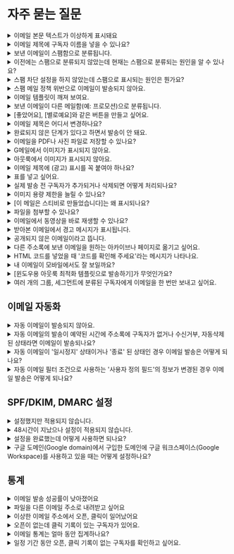 # 자주 묻는 질문

<details>

<summary>이메일 본문 텍스트가 이상하게 표시돼요</summary>

자동 번역 기능이 활성화되어 있지 않은지 확인해 보세요.

이메일을 확인하는 환경(예: 브라우저, 이메일 서비스)에서 자동 번역 기능이 활성화되면, 이메일 본문 텍스트가 어색하게 표시됩니다. 자동 번역 기능을 비활성화하면 이메일 본문이 정상적으로 잘 표시될 거예요.

_\* G메일 자동 번역 기능은 메일 제일 상단에서 확인할 수 있어요._

</details>

<details>

<summary>이메일 제목에 구독자 이름을 넣을 수 있나요?</summary>

메일머지 기능을 사용하면 구독자별 개인화된 이메일을 만들 수 있습니다. 자세한 내용은 [personalized-merge.md](edit/personalized-merge.md "mention")를 참고해 주세요.

</details>

<details>

<summary>보낸 이메일이 스팸함으로 분류됩니다.</summary>

이메일 수신 서비스(예: G메일, 네이버 메일, 기업메일 등)에서는 이메일 수신자에게 스팸성 이메일이 발송되지 않도록 자체 스팸 필터 시스템을 운영하고 있습니다.

시스템에서 제공하는 필터가 아니더라도 이메일 수신자가 자신의 계정에 설정한 별도의 스팸 필터에 걸리는 경우에도 이메일이 스팸으로 분류되기도 합니다.

스팸으로 분류되는 이유는 수신서비스에 따라 다르고 원인이 다양하기 때문에 정확히 파악하는 것은 어렵지만 일반적으로 아래의 이유로 스팸으로 분류됩니다.

1. 발신 주소와 수신 주소를 동일하게 설정했습니다.
2. 발신 주소로 사용하는 도메인이 의심스러운 도메인으로 판단됐습니다.
3. 이메일의 제목 또는 내용 등 자체 정책에 따라 이메일을 스팸으로 판단했습니다.

2는 SPF, DKIM, DMARC 설정을 하는 것을 추천합니다. 3은 수신 서비스의 정책에 따라 처리된 부분이기 때문에 수신 서비스의 이메일 관리자에게 문의하면 가장 빠르게 원인을 파악할 수 있습니다.

스팸으로 표시되는 비율을 줄일 수 있는 다른 방법이 궁금하다면 아래 글도 참고해 보세요.

[prevent-email-spam-marking.md](../tip/prevent-email-spam-marking.md "mention")

</details>

<details>

<summary>이전에는 스팸으로 분류되지 않았는데 현재는 스팸으로 분류되는 원인을 알 수 있나요?</summary>

구독자가 사용하는 이메일 서비스의 스팸 메일 정책이 변경되었을 수 있어요. 구독자가 사용하는 이메일 서비스의 스팸 메일 수신 설정을 확인해 보거나 이메일의 내용을 수정해 보는 것을 추천합니다.

_\* 내가 자주 사용하는 발신자 이메일 주소를 구독자가 자신이 사용하는 메일 서비스(예: 네이버, G메일, 그룹 메일 등)의 '주소록'에 추가하면 스팸 메일로 분류될 확률이 낮아집니다. 구독자에게 자주 사용하는 발신자 이메일 주소를 '주소록'에 추가할 수 있도록 안내해주면 스팸 메일함으로 분류되는 것을 방지할 수 있습니다._

</details>

<details>

<summary>스팸 차단 설정을 하지 않았는데 스팸으로 표시되는 원인은 뭔가요?</summary>

개인의 스팸 차단 설정이 원인이 아니라면 구독자가 사용하는 이메일 서비스(예: 네이버, G메일, 그룹 메일 등)의 스팸 차단 필터에 걸려 스팸으로 분류되거나 수신이 차단된 상황일 수 있습니다.&#x20;

스티비에서는 이미 발송 처리를 완료한 상황이며, 받아 본 이메일을 어떻게 어떤 기준에 따라 처리할지는 수신 서비스의 정책과 기준에 따라 달라지기 때문에 이런 경우 구독자가 사용하는 이메일 수신 서비스 쪽으로 문의를 해보면 원인을 보다 정확하게 파악할 수 있습니다.&#x20;

</details>

<details>

<summary>스팸 메일 정책 위반으로 이메일이 발송되지 않아요.</summary>

스티비에서는 [스팸메일정책](https://www.notion.so/stibee/17a14f01765840e0b203217607307c69)과 [한국인터넷진흥원의 정보통신망법 안내서](https://www.kisa.or.kr/401/form?postSeq=3256#fnPostAttachDownload) 규정에 따라 스팸 모니터링 시스템을 운영 중에 있습니다.

이번에 이메일이 발송이 되지 않은 이유는 수신 동의를 정상적으로 받지 않은 상태에서 이메일을 발송한 것으로 판단되었기 때문입니다.

_\*수신 동의를 받지 않은 행위란? 카페, 블로그, 커뮤니티 등에서 구독자 주소를 동의 없이 수집하거나 숫자, 영어 등을 임의로 조합하여 이메일 주소를 생성하는 것_



아래 요청 자료를 support@stibee.com으로 보내주시면 영업일 기준 '최대 5일 이내'에 검토하여 회신드리겠습니다.

**\[요청자료]**

1\. 명시적으로 수신 동의를 받고 있음을 증명할 수 있는 URL 또는 캡처 이미지

2\. 구독자들에게 명시적인 수신 동의를 받았다는 내용을 확인할 수 있는 관리 화면

**\[참고]**

2번 자료를 회신해 주실 때는 이메일 주소를 제외한 민감한 정보는 모두 삭제한 뒤 보내주세요. 이메일 주소도 앞 4글자를 제외하고 나머지는 보이지 않도록 처리하여 보내주세요.



스티비를 통해 스팸성 이메일이 발송되는 경우, 다른 정상적인 사용자에게도 영향이 있을 수 있습니다. 따라서, 스팸성 이메일로 의심되는 경우 우선 발송을 진행하지 않고 안내를 드리고 있습니다.

다른 정상적인 사용자에게 영향이 가는 것을 최소화하기 위한 절차로, 번거로우시더라도 양해 부탁드립니다.

</details>

<details>

<summary>이메일 템플릿이 깨져 보여요.</summary>

외부(예: 워드, 한글, 메모장 등)에서 텍스트를 복사해서 붙여넣었는지 확인해 주세요.

이메일과 에디터에서 호환되지 않는 코드가 섞여 들어간 경우 문제를 일으키는 경우가 있습니다. 이 경우 텍스트 편집 툴바에 있는 \[스타일 제거하기(T에 빗금)]를 클릭해 스타일을 초기화 한 뒤 다시 편집해 보세요.&#x20;

그래도 문제가 계속 된다면 상자를 지웠다가 다시 추가한 뒤 '서식 없이 붙여넣기(ctrl+shift+v)'로 텍스트만 붙여넣고 스타일 편집은 에디터를 사용해 작업해보세요.

그 외 다른 해결 방법이 궁금하다면 [email-content-mismatch.md](../trouble-shooting/overview/email-content-mismatch.md "mention") 도움말을 참고해 주세요.

</details>

<details>

<summary>보낸 이메일이 다른 메일함(예: 프로모션)으로 분류됩니다.</summary>

수신서비스에서는 이메일 내용을 자체 기준에 따라 판단해 일반 메일함이 아닌 다른 메일함(예: 업데이트, 프로모션, SNS, 쇼핑 등)으로 분류하기도 합니다.

분류되는 기준은 여러가지 요인이 있고 심지어 같은 내용의 이메일도 경우에 따라 다르게 분류하기도 합니다. 따라서 이메일이 다른 메일함으로 분류되지 않을 수 있도록 네이버 메일의 경우는 [자동 분류](https://help.naver.com/service/5632/contents/1169?osType=PC\&lang=ko) 기능을 사용하거나 G메일의 경우 [필터](https://support.google.com/mail/answer/6579?hl=ko#zippy=%2C%ED%95%84%ED%84%B0-%EB%A7%8C%EB%93%A4%EA%B8%B0) 설정을 해줄 것을 구독자에게 안내해보는 것도 좋습니다.

_\*_ [_웰컴 이메일_](../getting-started/welcome-email.md)_을 사용해 구독 신청을 하는 구독자에게 인사하면서 뉴스레터를 잘 받아보는 방법에 대해 안내해보는 것도 좋은 방법입니다._

</details>

<details>

<summary>[좋았어요], [별로예요]와 같은 버튼을 만들고 싶어요.</summary>

뉴스레터를 받아보면 종종 '좋았어요' 또는 '별로에요' 같은 버튼을 확인할 수 있습니다.&#x20;

이 기능을 만족도 조사라고 합니다. 만족도 조사는 구글 설문지(Google Form)나 타이프폼    (Typeform) 등을 통해 조사 양식을 만들고 이 양식으로 이어지는 링크를 텍스트나 버튼 상자에 넣어주면 됩니다. 버튼이나 텍스트에 링크를 넣는 방법은 [텍스트 편집하기](edit/using-edit-box/text.md), [버튼 상자 사용하기](edit/using-edit-box/button.md) 도움말을 참고해 주세요.

_\* 뉴스레터로 만족도 조사를 받는 방법에 대해서는 스티비 블로그를 통해 소개한 적이 있습니다. 자세한 내용은_ [_뉴스레터 피드백을 수집하는 2가지 방법_](https://blog.stibee.com/%EB%89%B4%EC%8A%A4%EB%A0%88%ED%84%B0-%ED%94%BC%EB%93%9C%EB%B0%B1%EC%9D%84-%EC%88%98%EC%A7%91%ED%95%98%EB%8A%94-3%EA%B0%80%EC%A7%80-%EB%B0%A9%EB%B2%95-450e20709995) _블로그 글을 참고해주세요._

</details>

<details>

<summary>이메일 제목은 어디서 변경하나요?</summary>

이메일 제목은 이메일 편집 단계 중 \[발송 정보] 단계에서 수정할 수 있습니다. 이메일 편집 단계 중 \[발송 정보]를 클릭해서 단계로 이동한 뒤 제목을 수정해보세요.

</details>

<details>

<summary>완료되지 않은 단계가 있다고 하면서 발송이 안 돼요.</summary>

모든 단계의 입력을 완료해야 이메일을 발송할 수 있습니다.

입력이 완료된 단계는 제목 옆에 \[V]가 표시됩니다. 가 표시되지 않은 단계를 클릭해서 입력되지 않은 정보가 있는지 확인하세요.&#x20;

입력이 완료되지 않은 단계가 있는 경우, \[예약하기] 또는 \[발송하기]를 클릭하면 '입력이 완료되지 않은 단계가 있습니다'라는 오류 메시지가 표시됩니다.

</details>

<details>

<summary>이메일을 PDF나 사진 파일로 저장할 수 있나요?</summary>

제작한 뉴스레터를 PDF로 저장하고 싶다면 브라우저(예: 크롬, 엣지 등)에서 제공하는 자체 인쇄 기능을 사용해 PDF로 저장해야 합니다. 뉴스레터를 이미지로 캡처하고 싶다면 별도의 프로그램을 사용하여 직접 캡쳐해야 합니다.

PDF로 저장하거나 이미지로 캡처하고 싶은 경우에는 이메일이 발송 완료되면 자동으로 생성되는 '공유용 URL' 페이지를 인쇄하거나 캡처하면 됩니다.&#x20;

1. PDF로 저장하거나 캡처하고 싶은 이메일을 목록에서 선택합니다.
2. 이메일 대시보드에서 '이메일 URL' 부분에 \[URL 복사하기] 파란 글씨를 클릭해 공유용 URL을 복사합니다.
3. 브라우저의 URL 입력창에 2번에서 복사한 공유용 URL을 붙여넣어 페이지로 이동합니다.
4. 이동한 페이지에서 브라우저의 인쇄 기능을 사용하거나 외부 프로그램을 사용해 캡처합니다.

</details>

<details>

<summary>G메일에서 이미지가 표시되지 않아요.</summary>

구독자의 설정에 따라 외부 이미지를 바로 표시하지 않고, 사용자의 확인을 거쳐 표시하기도 합니다. 만약, 설정을 변경하고 싶다면 [Gmail 이미지 표시 여부 선택하기](https://support.google.com/mail/answer/145919)를 참고해서 진행해 주세요.

구독자가 항상 외부 이미지를 표시하겠다고 설정했으나 이미지가 계속해서 바로 표시되지 않는다면, 이는 G메일의 이메일 수신 정책에 따른 조치일 수 있어요.

여러가지 요인이 있지만, 대부분 발신자 이메일 주소 도메인에 SPF, DKIM을 설정하면 해결됩니다. 설정 방법은 [SPF, DKIM 설정하기 도움말](https://help.stibee.com/email/managing-sender/spf-dkim)을 참고해 주세요.

</details>

<details>

<summary>아웃룩에서 이미지가 표시되지 않아요.</summary>

아웃룩은 보안설정에 의해 이미지를 바로 다운로드하지 않고 사용자의 설정이나 확인 이후에 이미지를 표시하는 경우가 있습니다.

[전자 메일 메시지에서 그림 자동 다운로드 차단 또는 차단](https://support.microsoft.com/ko-kr/office/%EC%A0%84%EC%9E%90-%EB%A9%94%EC%9D%BC-%EB%A9%94%EC%8B%9C%EC%A7%80%EC%97%90%EC%84%9C-%EA%B7%B8%EB%A6%BC-%EC%9E%90%EB%8F%99-%EB%8B%A4%EC%9A%B4%EB%A1%9C%EB%93%9C-%EC%B0%A8%EB%8B%A8-%EB%98%90%EB%8A%94-%EC%B0%A8%EB%8B%A8-%ED%95%B4%EC%A0%9C-15e08854-6808-49b1-9a0a-50b81f2d617a) 도움말을 참고해 설정을 변경해 보시기 바랍니다.

</details>

<details>

<summary>이메일 제목에 (광고) 표시를 꼭 붙여야 하나요?</summary>

정보통신망법에 의해 영리 목적의 광고성 정보를 포함한 이메일은 제목에 (광고)를 명시해서 보내야 합니다.

일반적으로 영리 사업자가 보내는 이메일의 경우에는 대부분 영리적 목적이 있다고 볼 수 있기 때문에 광고성 정보로 분류가 되는 것이 일반적입니다. 다만, 이는 어디까지나 일반적인 내용으로 영리 목적의 광고성 정보에 해당하는지 여부는 각 이메일의 성격에 따라 다를 수 있으며, 보내는 사람이 누구인지, 보내는 내용이 무엇인지에 따라 세심하게 검토할 필요가 있습니다.&#x20;

만약, 자문을 받아 보고 싶다면 아래 KISA 불법스팸대응센터 측으로 문의해 보시는 걸 추천드립니다.

* 유선 연락처: 118
* 사이트: [https://www.kisa.or.kr/cyberhelper118](https://www.kisa.or.kr/cyberhelper118)

[저도 이메일 제목에 “(광고)” 표시 꼭 해야하나요?](https://blog.stibee.com/ec-a0-80-eb-8f-84-ec-9d-b4-eb-a9-94-ec-9d-bc-ec-a0-9c-eb-aa-a9-ec-97-90-ea-b4-91-ea-b3-a0-ed-91-9c-ec-8b-9c-ea-bc-ad-ed-95-b4-ec-95-bc-ed-95-98-eb-82-98-ec-9a-94/) 블로그 글도 함께 참고해 보시는 걸 추천드립니다.

</details>

<details>

<summary>표를 넣고 싶어요.</summary>

스티비 밖에서 다른 프로그램을 사용해서 표를 만든 다음, 이 표를 이미지로 저장한 뒤 스티비 이메일 편집기의 이미지 상자를 선택해서 이미지로 표를 넣으면 됩니다.

#### 왜 표를 스티비에서 바로 만들 수 없나요?  <a href="#h_01hf3rxcctd8c23paf0dbp3mcn" id="h_01hf3rxcctd8c23paf0dbp3mcn"></a>

스티비를 통해서 표를 만들어도, 구독자의 수신 환경(이메일 클라이언트 또는 디스플레이나 디바이스 등)에 따라서 의도한 것과 다른 모양으로 표가 출력될 수 있습니다.&#x20;

그러므로, 엑셀이나 파워포인트처럼 손쉽게 표를 만들 수 있는 프로그램을 사용해 표를 만든 다음 이 표를 이미지로 바꾸어서 이메일에 넣으면 더 간편하고 안전하게 표를 넣을 수 있습니다.

</details>

<details>

<summary>실제 발송 전 구독자가 추가되거나 삭제되면 어떻게 처리되나요?</summary>

일반 이메일 예약 발송, A/B테스트 발송 그룹, 예약된 자동 이메일처럼 아직 발송이 진행되지 않은 경우, 실제 발송 시점의 구독자 상태에 따라서 발송 유무가 결정됩니다.

#### 일반 이메일 예약 발송

주소록 A에 있는 전체 구독자 A, B, C에게 전달되는 일반 이메일을 예약 발송하는 경우를 가정해보겠습니다.

* 발송 대상: 주소록 A 전체 구독자 (A, B, C)
* 이메일 예약 일시: 2021년 11월 05일 오후 12:00
* 이메일 발송 예정 일시: 2021년 11월 06일 오후 12:00

이메일이 발송되기 전인 2021년 11월 05일 오후 1:00에 구독자 A는 **수신거부**, 구독자 B는 **완전삭제** 상태로 변경이 된다면 실제 발송이 이루어지는 2021년 11월 06일 오후 12:00에 구독자 A, B에게는 메일이 발송되지 않으며, 구독자 C (구독 중)에게만 메일이 발송됩니다.

#### 일반 이메일 A/B 테스트

주소록 A에 있는 전체 구독자 A, B, C, D, E, F, G, H, I, J에게 전달되는 일반 이메일에서 A/B 테스트를 진행한다고 가정해보겠습니다.

* 발송 대상 : 주소록 A 전체 구독자 (A, B, C, D, E, F, G, H, I, J)
*   A/B 테스트 : 테스트 그룹 (50%), 발송 그룹 (50%)

    → 전체 발송 대상 중 50%의 테스트 그룹에 발송하고 1일 후에 성과가 더 좋은 버전을 나머지 50%의 발송 그룹에게 발송합니다.
* 이메일 발송 예정 일시 (테스트 그룹) : 2021년 11월 05일 오후 12:00
* 이메일 발송 예정 일시 (발송 그룹) : 2021년 11월 06일 오후 12:00

테스트 그룹에 이메일이 발송된 후 발송 그룹에 이메일이 발송되기 전인 2021년 11월 05일 오후 1:00에 구독자 K가 주소록에 추가되었고 발송 그룹에 포함되어 있던 구독자 G가 수신거부 상태로 변경되었다면 실제 발송 그룹에 발송이 이루어질 때 구독자 G에게는 발송이 진행되지 않고 구독자 K는 발송 그룹에 추가되어 발송이 이루어집니다.

#### 발송대기 상태의 자동 이메일

자동 이메일의 '지연 발송' 또는 '발송 시간대' 설정에 따라 트리거 조건을 만족했음에도 불구하고 바로 발송이 이루어지지 않고 '발송대기' 상태로 구독자에게 발송이 예약되어 있을 수 있습니다. '발송대기' 상태의 구독자를 구독자 목록에서 실제 발송이 이루어지기 전에 삭제하면 자동 이메일 발송은 이루어지지 않습니다.

</details>

<details>

<summary>이미지 용량 제한을 늘릴 수 있나요?</summary>

요금제와 관계없이 이미지 1개당 용량은 5MB로 제한합니다. 단, 유료, 무료 유무에 따라 한 개의 이메일에 업로드할 수 있는 이미지 용량이 다릅니다.

#### 스타터 요금제(무료) <a href="#h_01h9t657nptc21arnfy3snpp2y" id="h_01h9t657nptc21arnfy3snpp2y"></a>

* 이미지 용량 제한: 개당 5MB까지
* 이메일 1개에 업로드할 수 있는 전체 이미지 용량: 총 5MB까지 업로드 가능

스타터 요금제는 한 개의 이메일에 5MB의 이미지를 최대 1개까지 등록할 수 있습니다.

#### 스탠다드, 프로, 엔터프라이즈 요금제(유료) <a href="#h_01h9t657npxst23nnbf4h3hrat" id="h_01h9t657npxst23nnbf4h3hrat"></a>

* 이미지 용량 제한: 개당 5MB까지
* 이메일 1개에 업로드할 수 있는 전체 이미지 용량: 제한 없음

스탠다드, 프로, 엔터프라이즈 요금제에서는 이메일 한 개당 5MB의 이미지를 제한 없이 등록할 수 있습니다.  만약, 5MB를 초과하는 이미지가 있다면, 이미지 편집 프로그램이나 웹사이트([tinyPNG](https://tinypng.com/), [이미지프레소](http://imgpresso.co.kr/))에서 이미지 용량 최적화 도구를 사용해 용량을 줄인 후 추가하세요.

**\*주의:** 스티비를 단순한 이미지 호스팅 용도로 사용하는 것은 정책상 금지하고 있으며, 정책 위반이 의심되는 경우 서비스 사용을 제한할 수 있습니다.

</details>

<details>

<summary>[이 메일은 스티비로 만들었습니다]는 왜 표시되나요?</summary>

무료인 스타터 요금제를 사용하면 이메일 하단에 스티비 스폰서 배너가 자동으로 추가됩니다. 유료 요금제부터는 표시되지 않습니다.

</details>

<details>

<summary>파일을 첨부할 수 있나요?</summary>

파일 첨부 기능은 지원하고 있지 않습니다. 파일 공유 서비스([네이버 클라우드](https://cloud.naver.com/), [구글 드라이브](http://drive.google.com/), [드롭박스](https://www.dropbox.com/) 등)에 업로드한 파일의 다운로드 링크를 이메일 본문에 추가하면, 파일을 첨부하지 않고도 구독자에게 파일을 전달할 수 있습니다.

</details>

<details>

<summary>이메일에서 동영상을 바로 재생할 수 있나요?</summary>

아쉽게도 이메일 수신 환경(G메일, 네이버 메일 등)에서 동영상을 이메일에서 바로 재생될 수 있는 기능을 지원하지 않아 이메일 환경에서는 동영상을 바로 재생하는 것이 불가합니다.

스티비의 \[동영상 미리보기] 상자에 유튜브 링크를 입력하면 자동으로 썸네일을 불러오고 동영상 링크가 적용됩니다. (공개된 영상만 사용 가능)  GIF 이미지는 지원이 가능하기 때문에 짧은 영상이라면 GIF 이미지로 변환해 \[이미지] 상자에 추가해 사용할 수 있습니다.

이메일 환경에서는 동영상으로 바로 재생하는 것이 불가하지만 메일 발송 후 생성되는 이메일 URL로 메일을 확인했을 때, \[동영상 미리보기] 상자에 적용된 영상을 본문 내에서 바로 재생하는 것이 가능합니다.

영상을 꼭 본문 안에서 확인해야 한다면 메일 본문에 "메일을 여기(공유용 URL 링크 삽입)에서 확인해주세요"와 같은 내용을 추가해서웹에서 메일 내용을 확인할 수 있도록 유도하는 것도 좋은 방법입니다.

</details>

<details>

<summary>받아본 이메일에서 경고 메시지가 표시됩니다.</summary>

스티비와 같은 이메일 마케팅 서비스를 사용하는 경우 실제 이메일 발송이 이루어지는 서버의 도메인 주소와(예: stibee.com) 발신자 주소(보내는 사람)로 설정된 이메일의 도메인 주소(예: naver.com, gmail.com)가 다를 수 밖에 없습니다.&#x20;

따라서 이메일을 수신하는 서버 쪽에서는 서버의 도메인 주소와 발신자 주소의 도메인 주소가 서로 다르기 때문에 의심스러운 도메인이라고 판단을 해 스팸으로 분류하거나 경고 메시지를 표시하는 경우가 있습니다.&#x20;

이때 "stibee.com에서 보낸 이메일이지만 내 도메인(예: domain.com, test.com 등)에서 보낸 것이 맞다."를 알려주기 위한 설정을 통해 도메인의 신뢰도를 확보하면 경고 메시지가 표시되는 것을 방지할 수 있습니다. \
\
이 설정을 SPF, DKIM 설정이라고 합니다.  자세한 내용은 [spf-dkim.md](managing-sender/spf-dkim.md "mention") 도움말을 참고해 주세요.

</details>

<details>

<summary>공개되지 않은 이메일이라고 뜹니다.</summary>

공개되지 않은 이메일이라는 문구가 출력되며 메일 콘텐츠를 확인 할 수 없는 이유는 '콘텐츠 공유 설정'에서 공유용 URL 생성 옵션을 선택하지 않아 이메일 URL이 비활성화 되었기 때문입니다.

'아카이브'에 있는 이메일과 '웹에서보기' 링크를 클릭했을 때 뜨는 페이지의 URL은 이메일이 발송이 완료되면 생성되는 '공유용 URL'을 사용합니다.

\[[콘텐츠 공유 설정](share/configuration.md)]은 개별 이메일 단위에서 설정하거나 워크스페이스 단위에서 설정하여 모든 이메일에 기본적으로 적용되도록 설정할 수 있습니다. 이메일의 공유 설정에서 '이메일 콘텐츠 공유용 URL을 생성합니다.'를 체크해 주세요.

</details>

<details>

<summary>다른 주소록에 보낸 이메일을 원하는 아카이브나 페이지로 옮기고 싶어요.</summary>

아카이브나 페이지는 주소록과 연동되어 동작합니다.

아카이브나 페이지가 연결된 주소록에 발송하지 않은 이메일을 옮기고 싶은 경우에는 아래 절차에 따라 옮기고 싶은 아카이브나 페이지가 연결된 주소록에 임의로 이메일을 보내고 다시 발행하면 됩니다.

1. 옮기고 싶은 이메일을 복사합니다.
2. 복사한 이메일을 옮기고 싶은 아카이브나 페이지가 연결된 주소록에 이메일을 임의로 발송할 그룹을 생성합니다. 그룹에는 이메일을 받아도 상관 없는 이메일 주소를 추가합니다.
3. 2번에서 만든 그룹에 1번에서 복사한 이메일을 발송합니다.
4. 3번에서 발송한 이메일의 발행 설정을 수정해서 페이지나 아카이브에 발행합니다.

단, 이 경우 발행된 이메일의 날짜는 이메일을 복사해서 임의로 보낸 날짜를 기준으로 결정되며 날짜를 수정하는 것은 불가능합니다.

</details>

<details>

<summary>HTML 코드를 넣었을 때 '코드를 확인해 주세요'라는 메시지가 나타나요.</summary>

일반적인 웹 환경과 달리 이메일은 특수하기 때문에 일부 HTML 코드의 경우 이메일에서는 동작하지 않는 경우가 있습니다. 에디터에서는 이메일 환경에서는 동작하지 않는 코드가 포함된 상태로 발송되어 문제가 발생하는 것을 막기 위해 일부 HTML 코드는 사용할 수 없도록 제한하고 있습니다.\
\
HTML 코드를 입력했을 때 오류메시지가 뜨거나 작성한 내용이 의도와 다르게 표시된다면 이메일에서 동작하지 않는 HTML 코드를 입력하려고 하지 않았는지 확인해 보세요.&#x20;

에디터에서 사용을 제한하고 있는 HTML 코드는 아래와 같습니다.&#x20;

```
<script>, <head>, <body>, <html>, <style>, <form>, <input>, 
<button>, <noscript>, <meta>, <iframe>
```

</details>

<details>

<summary>내 이메일이 모바일에서도 잘 보일까요?</summary>

스티비로 만든 이메일은 반응형으로 동작하기 때문에, 화면 크기에 따라 최적화 된 레이아웃으로 표시됩니다.

다른 채널과 마찬가지로, 이메일도 모바일 환경의 중요성이 점점 높아지고 있습니다. 구독자 특성에 따라 다르지만, 이메일을 모바일에서 열어보는 비율은 점점 높아지고 있습니다. 커머스 유형의 이메일은 모바일에서 열어보는 비율이 70% 이상인 경우가 많습니다. 스티비로 만든 이메일은 반응형\*으로 동작하기 때문에, 화면 크기에 따라 최적화 된 레이아웃으로 표시됩니다.

_반응형이란, 화면 크기에 따라 페이지 구성이 동적으로 변하는 방식입니다. 웹에서는 흔히 반응형 웹(Responsive Web)이라는 표현을 사용합니다. 이메일은 반응형 웹페이지에서 사용하는 코드를 그대로 사용할 수 없습니다._

예를 들어, 화면 크기가 충분히 큰 PC 화면에서는 2단으로 보이는 내용이, 화면 크기가 작은 모바일 화면에서는 1단으로 정렬되어 표시됩니다.

</details>

<details>

<summary>[윈도우용 아웃룩 최적화 템플릿으로 발송하기]가 무엇인가요?</summary>

_\* 에디터의 이메일 처리 방식이 개선되어 2021년 1월 1일 이후 생성된 워크스페이스에는 이 옵션이 표시되지 않습니다. 추후 2021년 1월 1일 이전에 생성된 워크스페이스에서도 이 옵션이 표시되지 않을 예정입니다._

'윈도우용 아웃룩'은 일반적인 이메일 서비스와는 달리 이메일 콘텐츠 렌더링 방식 차이가 존재하며, 스티비 템플릿과 같은 HTML 이메일이 정상적으로 표시되지 않는 문제가 있습니다.

이 문제를 해결하려면 테스트 발송하기, HTML 내보내기, 예약하기, 발송하기 화면에서 \[윈도우용 아웃룩 최적화 템플로 발송하기]를 선택하면 됩니다.

\[윈도우용 아웃룩 최적화 템플릿으로 발송하기] 옵션을 선택하더라도 대부분의 모바일 환경에서는 반응형으로 동작해 2단 편집 상자가 1단으로 표시됩니다. 다만, 일부 모바일 환경에서는 반응형이 동작하지 않아 2단 편집 상자가 그대로 표시될 수 있습니다.

</details>

<details>

<summary>여러 개의 그룹, 세그먼트에 분류된 구독자에게 이메일을 한 번만 보내고 싶어요.</summary>

하나의 구독자가 여러 개의 \[그룹]이나 \[세그먼트]에 분류되어 있더라도, 주소록에는 한 번만 등록된 상태이므로, 이메일은 중복으로 발송되지 않고 한 번만 발송됩니다.

**\*주의:** 하나의 구독자가 '여러 개의 주소록'에 추가되어 있으며, 각 주소록으로 이메일을 여러 번 발송할 경우 발송한 만큼 이메일이 중복으로 전달됩니다.

</details>



## 이메일 자동화 <a href="#automation" id="automation"></a>

<details>

<summary>자동 이메일이 발송되지 않아요.</summary>

자동 이메일은 '실행 중' 상태에서만 발송됩니다. 자동 이메일이 '실행중' 상태이지만 발송되지 않는 경우 아래 내용에 따라 이상이 없는지 확인해 보세요.

#### **자동 이메일이 '실행중' 상태에서 이벤트가 일어났는지 확인해 보세요.**

자동 이메일은 '실행중' 상태에서 발생한 트리거 조건에 대해서만 발송됩니다. 자동 이메일이 '작성중', '일시정지', '종료' 상태일 때 발생한 트리거에 대해서는 발송되지 않습니다.

예를 들어 '주소록에 추가됨' 트리거를 사용하고 있고 이 이메일을 오후 12시에 일시정지 한 후에 오후 1시에 다시 시작을 한 상황을 가정해 보겠습니다.&#x20;

* 만약, 오후 12시에서 1시 사이에 구독자가 주소록에 추가됐다면 이때 이메일은 '일시정지' 상태이기 때문에 트리거는 동작하지 않고 이메일도 발송되지 않습니다.&#x20;
* 그리고 다시 이메일을 '실행중' 상태로 변경한다고 해서 '일시정지' 상태에서 발생한 조건들에 대해서 이메일이 자동으로 발송되지는 않게 됩니다.

'발송성공' 또는 '발송실패' 트리거의 경우에도 자동 이메일이 아직 실행되기 전에 트리거 조건이 되는 이메일이 발송됐다면 이 경우도 자동 이메일은 발송되지 않습니다.&#x20;

예를 들어 A 이메일을 오전 11:00에 발송했고 A 이메일을 '발송 성공' 조건으로 하는 B 자동 이메일을 오후 12에 '실행중' 상태로 변경했다면

* 자동 이메일이 '실행중' 상태로 변경되기 이전에 이미 A이메일이 발송됐기 때문에 트리거는 동작하지 않게 되고 자동 이메일도 발송이 되지 않습니다.

#### **주소록에 구독자가 등록되어 있는지 확인해 보세요.** <a href="#h_371ba26571" id="h_371ba26571"></a>

스티비는 \[주소록]에 등록된 구독자에게만 이메일을 발송할 수 있습니다. 이메일이 발송되어야 하는 구독자가 주소록에 등록이 되어있는지 확인해 보세요.&#x20;

주소록에 등록되어 있다면 자동 이메일이 '그룹'에 발송되도록 설정이 되어있는지 여부도 확인해 봅니다. \[그룹]에 발송이 되도록 설정이 되어있다면 구독자가 그 그룹에 추가되어 있는지 확인해 보세요.

#### **\[구독자가 추가됨] 트리거를 사용하고 있는지 확인해 보세요.**

\[관리자가 추가한 경우도 포함] 옵션이 체크되어 있는지 확인해 보세요. 구독 폼이 아닌 관리자가 직접 추가한 경우, 이 옵션이 체크되어 있어야 자동 이메일이 발송됩니다. 해당 조건은 자동 이메일의 \[발송 조건] 단계에서 확인할 수 있습니다.

#### **자동 이메일의 발송 시간대 설정을 확인해 보세요.** <a href="#h_ddfa162a1c" id="h_ddfa162a1c"></a>

사용자가 설정한 발송 시간대가 아닐 때 트리거 조건을 만족하는 경우에는 이메일이 바로 발송되지 않고 다음 가장 빠른 발송 시간대에 발송이 이루어지게 됩니다. 자동 이메일의 '발송 대기' 목록에서 발송이 예약된 구독자들 명단을 확인할 수 있습니다.

#### **자동 이메일의 필터 설정을 확인해 보세요.**

트리거 조건은 만족했지만 설정한 \[[필터](automation/using.md#schedule)] 조건에 걸려 실제 이메일이 발송되지 않았을 수 있습니다. 트리거와 필터 조건의 설정을 다시 한번 확인해 보세요.



만약, 위의 내용을 모두 확인했으나 이상이 없다면 스티비 고객센터를 통해 문의해 주시면 자세하게 답변해 드리겠습니다.

</details>

<details>

<summary>자동 이메일의 발송이 예약된 시간에 주소록에 구독자가 없거나 수신거부, 자동삭제 된 상태라면 이메일이 발송되나요?</summary>

발송되지 않습니다. 실제로 발송이 이루어지는 시점에 구독자의 구독 상태를 한번 더 조회 후 발송이 이루어집니다.

예를 들어 10월 10일 오전 10시에 자동 이메일 발송이 예약된 구독자가 10월 10일 오전 9시에 주소록에서 완전히 삭제되거나 구독 상태가 '수신거부', '자동삭제' 로 변경되었고 발송이 예약된 10월 10일 오전 10시까지 이 상태가 유지되었다면 예약된 이메일은 발송되지 않습니다.

</details>

<details>

<summary>자동 이메일이 '일시정지' 상태이거나 '종료' 된 상태인 경우 이메일 발송은 어떻게 되나요?</summary>

발송되지 않습니다. 예약된 자동 이메일이 발송되는 시점에 자동 이메일의 '상태'에 따라 발송 여부가 결정됩니다.

예를 들어 10월 10일 오전 10시에 자동 이메일 발송이 예약되어 있는 상태로 10월 10일 오전 9시에 자동 이메일이 '일시정지' 되었고 이 상태가 발송이 예약된 오전 10시까지 유지 된다면 이메일은 발송되지 않습니다.

만약에 '일시정지' 된 이메일이 오전 10시 전에 다시 '실행중' 상태로 변경되었다면 이메일은 정상적으로 발송됩니다.

이메일이 '일시정지' 된 상태로 오전 10시가 지났고 오전 11시에 다시 이메일을 재시작 한 경우에는 오전 10시에 예약되었던 이메일이 다시 발송되지 않습니다.

이메일이 '종료' 된 경우에는 모든 예약 정보가 사라지기 때문에 자동 이메일은 발송되지 않습니다.

</details>

<details>

<summary>자동 이메일 필터 조건으로 사용하는 '사용자 정의 필드'의 정보가 변경된 경우 이메일 발송은 어떻게 되나요?</summary>

발송이 이루어지는 시점의 사용자 정의 필드 정보를 기준으로 이메일의 발송 여부가 결정됩니다.

자동 이메일의 트리거를 '주소록에 추가됨'으로 설정하고 '1시간 뒤 발송' 되도록 설정하였고 이름에 '고'라는 글자가 포함된 경우에만 이메일을 발송하도록 필터를 설정했다고 가정하겠습니다.

10월 10일 오전 9시에 이름이 '고길동'인 구독자가 추가되었고 자동 이메일의 트리거와 필터 조건을 통과하여 같은 날 오전 10시에 이메일 발송이 예약되었습니다.

그런데 오전 9시 30분에 이 구독자의 이름이 '길동'으로 변경되어 기존의 필터 조건을 만족하지 않도록 구독자 정보가 변경되었고 이 상태로 기존에 발송이 예약된 오전 10시가 된다면 이메일은 발송되지 않습니다.

</details>



## SPF/DKIM, DMARC 설정 <a href="#id" id="id"></a>

<details>

<summary>설정했지만 적용되지 않습니다.</summary>

SPF, DKIM, DMARC 설정은 서버 상황에 따라 최대 48시간까지 소요될 수 있습니다.&#x20;

설정 값이 잘 등록됐다면 보통 48시간 이내에 설정이 안정적으로 적용됩니다. 값을 안내에 따라 잘 등록한 상황이라면 잠시 기다려 보세요.

</details>

<details>

<summary>48시간이 지났으나 설정이 적용되지 않습니다.</summary>

아래 내용을 확인해 주세요.

#### **도메인의 네임서버가 등록된 곳에서 설정한 것이 맞는지 확인해 보세요.**

대부분 도메인을 구입한 곳에 네임서버가 등록되는 것이 일반적이지만 일부 경우에 따라 도메인 구입처와 네임서버를 구입한 곳이 다른 경우가 있습니다. [후이즈 도메인 조회](https://xn--c79as89aj0e29b77z.xn--3e0b707e/kor/whois/whois.jsp)에 접속한 뒤, 도메인을 검색하면 내 도메인의 네임서버 업체를 확인할 수 있습니다. name server 부분을 확인해 주세요.

#### **SPF 레코드가 2개 이상 설정된 것은 아닌지 확인해 보세요.**

스티비의 SPF 값을 등록하기 위해 TXT 값이 아래와 같이 등록된 것은 아닌지 확인해 보세요.

* v=spf1 include:sub.domain.com \~all
* v=spf1 include:mail.stibee.com \~all

이렇게 두 값이 따로 등록된 경우 설정이 정상적으로 동작하지 않게 됩니다. 이 경우 아래와 같이 한 줄로 TXT 레코드를 다시 입력해 주세요.

* v=spf1 include:sub.domain.com include:mail.stibee.com \~all

#### **CNAME, DMARC의 경우 레코드명을 바꿔보세요.**

CNAME 레코드

* stb.\_domainkey.yourdomain.com 으로 설정했다면 stb.\_domainkey로 변경
* stb.\_domainkey로 설정했다면 stb.\_domainkey.yourdomian.com으로 변경

DMARC 레코드

* \_dmarc.yourdomain.com으로 설정했다면 \_dmarc로 변경
* \_dmarc로 설정했다면 \_dmarc.yourdomain.com으로 변경

</details>

<details>

<summary>설정을 완료했는데 어떻게 사용하면 되나요?</summary>

설정한 도메인을 사용하는 이메일 주소를 주소록의 발신자 주소로 설정하여 이메일을 보내면 됩니다. 발신자 주소는 \[주소록 → 수정하기]를 눌러 새로운 발신자 이메일 주소를 등록하여 사용할 수 있습니다.

자세한 내용은 [add.md](managing-sender/add.md "mention") 도움말을 참고해 주세요.

</details>

<details>

<summary>구글 도메인(Google domain)에서 구입한 도메인에 구글 워크스페이스(Google Workspace)를 사용하고 있을 때는 어떻게 설정하나요?</summary>

_\* 이 도움말은 구글 도메인(Google domain)에서 도메인을 구입했고, 구글 워크스페이스(Google workspace)를 함께 사용하는 경우 SPF, DKIM, DMARC를 설정하는 방법에 관한 내용입니다. 일반적인 SPF, DKIM 설정 방법은_ [_SPF, DKIM 설정 이해하기_](managing-sender/spf-dkim.md)_,_ [_DMARC 설정 이해하기_](managing-sender/dmarc.md) _도움말을 참고해 주세요._



'구글 도메인'과 '구글 워크스페이스'를 함께 사용하는 경우 기본 레코드 데이터가 설정된 상태로 사용하게 됩니다. 이 상태에서 스티비와 같은 외부 서비스를 사용하고 SPF, DKIM 등 DNS 설정을 진행하는 경우 기존에 설정된 값을 '맞춤 레코드'로 이동하는 과정이 필요합니다.\
\
먼저, \[Google Workspace] 부분에 있는 모든 값을 복사한 뒤, 기존 값은 삭제하세요. 모든 값을 \[맞춤 레코드] 부분으로 옮겨야 이메일 발송을 정상적으로 발송할 수 있으니 반드시 기존에 설정된 정확한 값을 기록해 주세요.

1. \[Google Workspace] 부분의 값을 모두 복사해서 메모장에 저장하고 화면도 함께 캡처하세요.&#x20;
2. \[Google Workspace] 오른쪽 위의 \[삭제]를 눌러 모든 레코드 값을 삭제해 주세요.
3. \[맞춤 레코드]에 1번에서 복사한 값과 캡처한 화면을 참고해 그대로 추가합니다.



복사한 값을 \[맞춤 레코드]에 추가하는 자세한 방법은 아래와 같습니다. 설명에 있는 yourdomain.com은 예시 도메인으로, 실제로는 구글 도메인에서 구입한 도메인이 표시됩니다.

* 호스트 이름이 yourdomain.com이고, 'MX' 유형인 데이터 필드 값은 한 줄씩 추가해 주세요.
* 호스트 이름이 yourdomain.com이고, 'SPF' 유형인 데이터 필드는 삭제해 주세요.
* 호스트 이름이 yourdomain.com이고 , 'TXT' 유형인 데이터는 아래와 같이 수정한 뒤 추가해 주세요. 이 데이터는 SPF 설정에 필요한 값이며, 호스트 이름은 비워두시면 됩니다.
  * 기존: v=spf1 include:\_spf.google.com \~all
  * 수정: v=spf1 include:\_spf.google.com include:mail.stibee.com \~all
* 호스트 이름이 google.\_domainkey.yourdomain.com이고, TXT 유형인 데이터는 전체 값을 \[맞춤 레코드]에 추가해 주세요. **\*주의:** 전체 값을 \[맞춤 레코드]에 추가하지 않으면 이메일 수신, 발신이 정상적으로 이루어지지 않을 수 있어요. 꼭 추가해 주세요.
* 아래 데이터를 \[맞춤 레코드]에 새로 추가해 주세요. 이 데이터는 DKIM 설정에 필요한 값입니다.
  * 호스트 이름: stb.\_domainkey
  * 유형: CNAME
  * 데이터: dkim.stibee.com
  *

만약에, G메일로 보내는 이메일의 양이 5,000건을 초과한다면 DMARC 설정이 필요합니다. 아래 데이터도 함께 추가해 주세요.

* 호스트 이름: \_dmarc
* 유형: TXT
* 데이터: v=DMARC1 ;p=none;



설정이 정상적으로 완료됐는지 여부는 [스티비 실험실](https://lab.stibee.com/domain)에서 도메인을 입력해 확인할 수 있습니다. 주소록 대시보드 \[발신자 이메일 주소] 정보에서도 확인할 수 있습니다. 설정이 완료되기까지 서버 상황에 따라 최대 48시간까지 소요될 수 있으니 참고해 주세요.

설정 여부가 바로 확인이 되지 않는다면 조금 기다린 뒤 다시 한번 상태를 조회해 보시기 바랍니다. 48시간 이후에도 설정한 내용이 조회되지 않는다면 이메일(support@stibee.com) 또는 채팅 문의(로그인 후 화면 오른쪽 아래 물음표 버튼)를 통해 문의해 주세요.

</details>



## 통계 <a href="#id" id="id"></a>

<details>

<summary>이메일 발송 성공률이 낮아졌어요</summary>

최근 발송 성공률이 낮아졌다면, 발송 실패한 구독자 목록에서 다음 메일(@daum.net, @hanmail.net)과 카카오메일(@kakao.com)을 사용하는 경우가 많은지 확인해 보세요.

아래 방법으로 확인하실 수 있습니다.

1. \[주소록 → 구독자 목록]에서 \[필터] 선택
2. \[구독자 활동 → 발송 실패 → 이메일 직접 선택 → 최근 발송한 이메일] 선택
3. \[조건 그룹 추가하기 → 구독자 정보 → 이메일 주소 → @daum.net / @hanmail.net / @kakao.com] 조건 설정
4. \[조회하기]를 눌러 구독자 수 확인



발송 실패한 이메일 주소 중 다수가 다음 메일과 카카오메일을 사용하고 있다면, 이는 최근 시행된 휴면 정책 변경의 영향을 받은 것으로 보입니다.

다음 메일과 카카오메일의 휴면 정책이 변경되면서, 7월 2일부터 다음 메일과 카카오메일 수신자의 발송 실패율이 증가하고 있습니다. 이메일을 수신할 수 없는 구독자에게 계속해서 발송을 시도하면 발신자 평판이 낮아질 수 있어요. 따라서, 안정적인 발송을 위해 계속해서 발송에 실패하는 구독자는 정제하는 것이 좋습니다.

#### 발송 실패하는 구독자 정제하기

정제 작업은 아래 방법으로 진행할 수 있어요.

1. 구독자를 정제하고 싶은 \[주소록]으로 이동합니다.
2. \[구독자 목록 → 필터]를 클릭합니다.
3. \[조건 → 구독자 활동 → 발송 실패]를 선택해 '이메일 조건'을 설정하고 조회합니다.

* 만약, 다음 메일과 카카오메일을 사용하는 구독자만 정제하고 싶다면, 위에서 안내드린 조건과 동일하게 설정하시면 됩니다.
* 전체 구독자를 대상으로 정제 작업을 진행하고 싶다면, 발송 실패 조건만 설정해 주시면 됩니다.

4. \[모든 페이지 선택]을 누른 뒤, \[상태 변경하기 → 수신거부로 변경하기]를 누릅니다. 이 단계에서 별도의 그룹으로 지정할 수도 있어요.

_\* 프로 요금제를 사용하고 있다면 \[세그먼트] 기능을 활용해 자동으로 분류되도록 설정할 수 있어요._

</details>

<details>

<summary>파일을 다른 이메일 주소로 내려받고 싶어요</summary>

접속한 이메일 주소로만 파일을 내려받을 수 있는 링크가 발송됩니다.

만약 현재 로그인한 이메일 주소로 전달된 메일을 확인하기 어려우신 상황이라면, 실제 사용할 수 있는 계정을 관리자로 추가해 주신 뒤, 해당 계정에서 정보를 내려받아 주세요.

다른 계정을 사용자로 추가하는 방법은 [사용자 추가하기](https://help.stibee.com/user-workspace/settings/user-permissions#invite-users) 도움말을 참고해 주세요.

</details>

<details>

<summary>이상한 이메일 주소에서 오픈, 클릭이 일어났어요</summary>

종종 이메일을 보내고 나서 오픈, 클릭 기록을 확인했을 때 정상적이지 않은 도메인을 사용하는 구독자 임에도 불구하고 오픈, 클릭 기록이 존재하는 경우가 있습니다. 보통 이 문제는 대부분의 사람들이 많이 사용하는 도메인(예: gmail.com, naver.com)과 비슷한 도메인(예:gmai.com, nacer.com 등)을 사용하는 구독자인 경우가 많습니다.\
\
일반적으로 많이 사용하는 도메인과 비슷한 도메인을 특정 목적으로 구입해서 이 도메인을 사용하는 이메일 주소로 이메일 수신이 가능하도록 설정해 두는 경우가 있습니다. 비슷한 도메인을 구입해서 수신이 가능하도록 설정하는 목적은 스팸성 이메일 발송 또는 특정 정보 수집을 위한 목적 등 원인은 다양할 수 있습니다. \
\
따라서 정상적이지 않은 것으로 판단되는 이메일 주소는 \[[수신거부](../list/adding-managing-subscriber/modify-subscriber-info.md#h_01gfaz1nky8dcanqfs164pz3gk)] 처리하거나 주소록에서 완전히 삭제하여 이메일이 앞으로 발송되지 않도록 조치하는 것이 좋습니다.&#x20;

</details>

<details>

<summary>오픈이 없는데 클릭 기록이 있는 구독자가 있어요.</summary>

스티비의 \[오픈]은 구독자가 이메일을 열어본 경우에 추적됩니다. 다만 종종 \[오픈]기록은 없지만 이메일의 \[클릭]기록은 있는 구독자가 존재할 수 있습니다. 이런 경우는 크게 두가지 경우를 의심해볼 수 있습니다.

**이메일 본문에 삽입된 추적용 이미지가 로드되지 않았습니다.**

스티비에서는 \[오픈] 추적을 위해 이메일 본문에 추적용 이미지를 삽입합니다. 대부분 문제가 없지만 종종 일부 수신 환경(예: 기업 메일, 아웃룩 등)에서는 임의로 추적용 이미지를 이메일 본문을 불러오는 과정에서 로드하지 않는 경우가 있습니다. 또는 종종 사용자의 설정에 따라 이미지를 불러오지 않는 경우도 있습니다.&#x20;

이런 경우 실제로 구독자가 이메일을 열어봤지만 추적용 이미지를 불러오지 않았기 때문에 \[오픈]기록이 추적되지 않을 수 있습니다. \[오픈] 추적은 이루어지지 않았지만, 실제로 구독자가 이메일을 열어본 경우이기 때문에 \[클릭]기록은 존재할 수 있습니다.

**수신 서비스의 스팸봇이 이메일 콘텐츠를 검사하는 과정에서 링크를 클릭했습니다**.

수신 서비스(예: G메일, 네이버 등)들에서는 이메일 수신자에게 스팸 메일이 전달되지 않도록 자체적인 스팸 필터링 시스템을 통해 이메일이 스팸인지 아닌지 여부를 판단합니다. 이때 이메일의 내용의 스팸성 여부를 판단하기 위해 스팸봇이 이메일의 링크를 클릭하는 경우가 있습니다. 이런 경우 실제 구독자의 \[클릭] 이 아니지만 \[클릭]으로 추적되는 경우가 있습니다.\
\
&#xNAN;_\*스팸 봇에 의한 클릭 추적을 방지하기 위해 주기적으로 클릭 기록을 확인하여 분류 기준을 업데이트하고 있습니다. 정확한 통계를 제공할 수 있도록 계속해서 노력하겠습니다._

</details>

<details>

<summary>이메일 통계는 얼마 동안 집계하나요?</summary>

이메일 통계는 계속해서 집계되며 따로 정해진 기간은 없습니다.

오픈, 클릭이 중복으로 일어난 경우 \[상세통계]에는 마지막으로 오픈 또는 클릭이 일어난 시간을 기준으로 기록됩니다. 어떤 구독자가 가장 처음 이메일을 오픈하거나 클릭한 시간을 알고 싶은 경우에는 구독자 별 통계를 참고하면 확인할 수 있습니다.

\***주의**: 이메일을 발송한 뒤에 구독자 정보를 삭제하게 된다면 통계 기록에 문제가 생길 수 있습니다. 스티비의 이메일 통계는 구독자를 기준으로 기록됩니다. 오픈, 클릭 이벤트가 발생했을 때 기록할 구독자 정보가 주소록에 존재하지 않는다면 통계를 기록할 대상이 사라져 결과 표시에 문제가 발생합니다.

</details>

<details>

<summary>일정 기간 동안 오픈, 클릭 기록이 없는 구독자를 확인하고 싶어요.</summary>

\[구독자 목록 → 필터 → 구독자 활동 → 오픈, 클릭 안 함]을 조건으로 설정해 조회할 수 있어요.

프로 요금제부터 사용할 수 있는 \[[구독자 활동 기반 세그먼트](../list/classify-subscribers/how-to-use-segment.md)]를 사용하면 일정 기간 동안 오픈, 클릭 기록이 존재하지 않는 구독자를 간단하게 분류할 수 있습니다.

</details>
